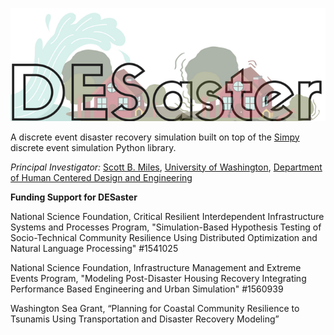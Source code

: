 ![DESaster object diagram](desaster_logo.png "Object diagram of DESaster")

A discrete event disaster recovery simulation built on top of the [Simpy](https://simpy.readthedocs.io/en/latest/) discrete event simulation Python library. 

*Principal Investigator:* [Scott B. Miles](https://www.hcde.washington.edu/miles), [University of Washington](http://www.washington.edu), [Department of Human Centered Design and Engineering](https://www.hcde.washington.edu)

**Funding Support for DESaster**

National Science Foundation, Critical Resilient Interdependent Infrastructure Systems and Processes Program, "Simulation-Based Hypothesis Testing of Socio-Technical Community Resilience Using Distributed Optimization and Natural Language Processing" #1541025


National Science Foundation, Infrastructure Management and Extreme Events Program, "Modeling Post-Disaster Housing Recovery Integrating Performance Based Engineering and Urban Simulation" #1560939


Washington Sea Grant, “Planning for Coastal Community Resilience to Tsunamis Using Transportation and Disaster Recovery Modeling”
